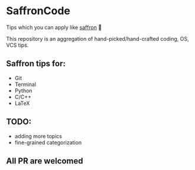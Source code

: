 # SaffronCode
Tips which you can apply like [saffron](https://en.wikipedia.org/wiki/Saffron) 🌸

This repository is an aggregation of hand-picked/hand-crafted coding, OS, VCS tips.

## Saffron tips for:
* Git
* Terminal
* Python
* C/C++
* LaTeX

## TODO:
* adding more topics
* fine-grained categorization

## All PR are welcomed
